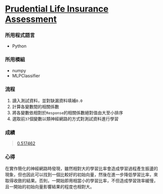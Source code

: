 # [Prudential Life Insurance Assessment](https://www.kaggle.com/c/prudential-life-insurance-assessment)

### 所用程式語言
* Python

### 所用模組
* numpy
* MLPClassifier

### 流程
1. 讀入測試資料，並對缺漏資料填補`0.0`
2. 計算各變數間的相關係數
3. 將各變數依相對於`Response`的相關係數絕對值由大至小排序
4. 選取前`37`個變數以類神經網路的方式對測試資料進行學習

### 成績
> [0.517462](https://www.kaggle.com/ikdd112/results)

### 心得
在實作簡化的神經網路時發現，雖然相對大的學習比率會造成學習過程產生振盪的現象，但也因此可以找到一個比較好的初始向量，然後在進一步降低學習比率，來取得收斂的結果。否則，一開始即用相當小的學習比率，不但造成學習效率緩慢，且一開始的初始向量影響結果的程度也相對大。

